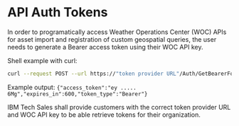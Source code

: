 # API Auth Tokens

In order to programatically access Weather Operations Center (WOC) APIs for asset import and registration of custom geospatial queries, the user needs to generate a Bearer access token using their WOC API key.

Shell example with curl:

```bash
curl --request POST --url https://"token provider URL"/Auth/GetBearerForClient --header 'Content-Type: application/json' --header 'cache-control: no-cache' --data '{apiKey:"xxxxxxxxxxxxxx", clientId:"ibm-agro-api"}'
```

Example output:
```{"access_token":"ey ..... 6Mg","expires_in":600,"token_type":"Bearer"}```

IBM Tech Sales shall provide customers with the correct token provider URL and WOC API key to be able retrieve tokens for their organization.
